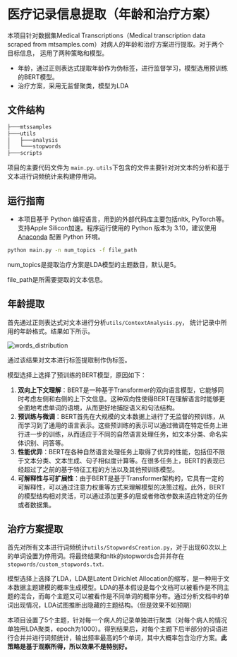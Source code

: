 # 医疗记录信息提取（年龄和治疗方案）

本项目针对数据集Medical Transcriptions（Medical transcription data scraped from mtsamples.com）对病人的年龄和治疗方案进行提取。对于两个目标信息， 运用了两种策略和模型。

- 年龄，通过正则表达式提取年龄作为伪标签，进行监督学习，模型选用预训练的BERT模型。
- 治疗方案，采用无监督聚类，模型为LDA

## 文件结构

```bash
├───mtssamples
├───utils
│   ├───analysis
│   └───stopwords
├───scripts
```

项目的主要代码文件为 `main.py`. `utils`下包含的文件主要针对对文本的分析和基于文本进行词频统计来构建停用词。

## 运行指南

- 本项目基于 Python 编程语言，用到的外部代码库主要包括nltk, PyTorch等。支持Apple Silicon加速。程序运行使用的 Python 版本为 3.10，建议使用 [Anaconda](https://www.anaconda.com/) 配置 Python 环境。

```bash
python main.py -n num_topics -f file_path
```

num_topics是提取治疗方案是LDA模型的主题数目，默认是5。

file_path是所需要提取的文本信息。

## 年龄提取

首先通过正则表达式对文本进行分析`utils/ContextAnalysis.py`， 统计记录中所用的年龄格式。结果如下所示。

![words_distribution](https://cdn.jsdelivr.net/gh/Sean652039/pic_bed@main/uPic/words_distribution.png)

通过该结果对文本进行标签提取制作伪标签。

模型选择上选择了预训练的BERT模型，原因如下：

1. **双向上下文理解**：BERT是一种基于Transformer的双向语言模型，它能够同时考虑左侧和右侧的上下文信息。这种双向性使得BERT在理解语言时能够更全面地考虑单词的语境，从而更好地捕捉语义和句法结构。
2. **预训练与微调**：BERT首先在大规模的文本数据上进行了无监督的预训练，从而学习到了通用的语言表示。这些预训练的表示可以通过微调在特定任务上进行进一步的训练，从而适应于不同的自然语言处理任务，如文本分类、命名实体识别、问答等。
3. **性能优异**：BERT在各种自然语言处理任务上取得了优异的性能，包括但不限于文本分类、文本生成、句子相似度计算等。在很多任务上，BERT的表现已经超过了之前的基于特征工程的方法以及其他预训练模型。
4. **可解释性与可扩展性**：由于BERT是基于Transformer架构的，它具有一定的可解释性，可以通过注意力权重等方式来理解模型的决策过程。此外，BERT的模型结构相对灵活，可以通过添加更多的层或者修改参数来适应特定的任务或者数据集。

## 治疗方案提取

首先对所有文本进行词频统计`utils/StopwordsCreation.py`，对于出现60次以上的单词设置为停用词。将最终结果和nltk的stopwords合并并存在`stopwords/custom_stopwords.txt`.

模型选择上选择了LDA，LDA是Latent Dirichlet Allocation的缩写，是一种用于文本数据主题建模的概率生成模型。LDA的基本假设是每个文档可以被看作是不同主题的混合，而每个主题又可以被看作是不同单词的概率分布。通过分析文档中的单词出现情况，LDA试图推断出隐藏的主题结构。（但是效果不如预期）

本项目设置了5个主题，针对每一个病人的记录单独进行聚类（对每个病人的情况单独用LDA聚类，epoch为1000）。得到结果后，对每个主题下后半部分的词语进行合并并进行词频统计，输出频率最高的5个单词，其中大概率包含治疗方案。**此策略是基于观察所得，所以效果不是特别好。**